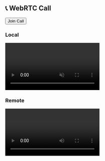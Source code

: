 <!DOCTYPE html>
<html>
<head>
  <title>WebRTC Fixed</title>
  <script src="https://cdn.socket.io/4.5.4/socket.io.min.js"></script>
</head>
<body>
  <h2>📞 WebRTC Call</h2>
  <button onclick="joinRoom()">Join Call</button>

  <h3>Local</h3>
  <video id="localVideo" autoplay playsinline muted></video>
  <h3>Remote</h3>
  <video id="remoteVideo" autoplay playsinline></video>

  <script>
    const socket = io(); // Make sure your Flask server is running
    let pc, localStream;
    const ROOM_ID = '58740';
    const servers = { iceServers: [{ urls: "stun:stun.l.google.com:19302" }] };

    // Only listen once
    socket.on('signal', async data => {
      if (!pc) return;
      if (data.offer && !pc.currentRemoteDescription) {
        await pc.setRemoteDescription(new RTCSessionDescription(data.offer));
        const answer = await pc.createAnswer();
        await pc.setLocalDescription(answer);
        socket.emit('signal', { room: ROOM_ID, answer });
      } else if (data.answer && !pc.currentRemoteDescription?.type) {
        await pc.setRemoteDescription(new RTCSessionDescription(data.answer));
      } else if (data.candidate) {
        try {
          await pc.addIceCandidate(new RTCIceCandidate(data.candidate));
        } catch (err) {
          console.error("Error adding candidate:", err);
        }
      }
    });

    async function joinRoom() {
      console.log("Joining Room:", ROOM_ID);

      // Get camera and mic
      localStream = await navigator.mediaDevices.getUserMedia({ video: true, audio: true });
      document.getElementById("localVideo").srcObject = localStream;

      // Peer connection
      pc = new RTCPeerConnection(servers);
      localStream.getTracks().forEach(track => pc.addTrack(track, localStream));

      pc.ontrack = e => document.getElementById("remoteVideo").srcObject = e.streams[0];

      pc.onicecandidate = e => {
        if (e.candidate) socket.emit('signal', { room: ROOM_ID, candidate: e.candidate });
      };

      // Only create offer if no remote description
      const offer = await pc.createOffer();
      await pc.setLocalDescription(offer);
      socket.emit('signal', { room: ROOM_ID, offer });
    }
  </script>
</body>
</html>
